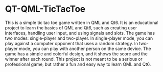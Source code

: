 # QT-QML-TicTacToe

This is a simple tic tac toe game written in QML and Qt6. It is an educational project to learn the basics of QML and Qt6, such as creating user interfaces, handling user input, and using signals and slots. The game has two modes: single-player and two-player. In single-player mode, you can play against a computer opponent that uses a random strategy. In two-player mode, you can play with another person on the same device. The game has a simple and colorful design, and it shows the score and the winner after each round. This project is not meant to be a serious or professional game, but rather a fun and easy way to learn QML and Qt6.
